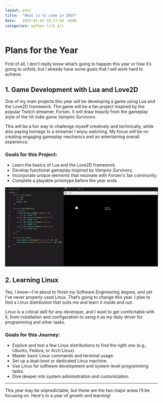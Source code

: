 ```yaml
---
layout: post
title:  "What is to come in 2025"
date:   2025-01-01 19:17:58 -0300
categories: python life all
---
```


# Plans for the Year

First of all, I don’t really know what’s going to happen this year or how it’s going to unfold, but I already have some goals that I will work hard to achieve.

## 1. Game Development with Lua and Love2D

One of my main projects this year will be developing a game using Lua and the Love2D framework. The game will be a fan project inspired by the popular Twitch streamer, Forsen. It will draw heavily from the gameplay style of the hit indie game *Vampire Survivors*. 

This will be a fun way to challenge myself creatively and technically, while also paying homage to a streamer I enjoy watching. My focus will be on creating engaging gameplay mechanics and an entertaining overall experience.

### Goals for this Project:
- Learn the basics of Lua and the Love2D framework.
- Develop functional gameplay inspired by *Vampire Survivors*.
- Incorporate unique elements that resonate with Forsen's fan community.
- Complete a playable prototype before the year ends.

![test](/Midia/lua.gif)

## 2. Learning Linux

Yes, I know—I'm about to finish my Software Engineering degree, and yet I’ve never properly used Linux. That’s going to change this year. I plan to find a Linux distribution that suits me and learn it inside and out.

Linux is a critical skill for any developer, and I want to get comfortable with it, from installation and configuration to using it as my daily driver for programming and other tasks.

### Goals for this Journey:
- Explore and test a few Linux distributions to find the right one (e.g., Ubuntu, Fedora, or Arch Linux).
- Master basic Linux commands and terminal usage.
- Set up a dual-boot or dedicated Linux machine.
- Use Linux for software development and system-level programming tasks.
- Dive deeper into system administration and customization.

---

This year may be unpredictable, but these are the two major areas I’ll be focusing on. Here's to a year of growth and learning!
